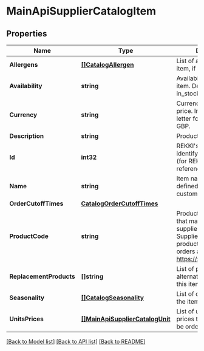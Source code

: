 # MainApiSupplierCatalogItem

## Properties

Name | Type | Description | Notes
------------ | ------------- | ------------- | -------------
**Allergens** | [**[]CatalogAllergen**](catalog.Allergen.md) | List of allergens for the item, if any. | [optional] 
**Availability** | **string** | Availability status of the item. Defaults to in_stock. | [optional] 
**Currency** | **string** | Currency code for the price. In ISO 4217 three-letter format. Defaults to GBP. | [optional] 
**Description** | **string** | Product description | [optional] 
**Id** | **int32** | REKKI&#39;s ID to uniquely identify the catalog item (for REKKI internal reference). | [optional] 
**Name** | **string** | Item name as would be defined on the customer&#39;s product list. | [optional] 
**OrderCutoffTimes** | [**CatalogOrderCutoffTimes**](catalog.OrderCutoffTimes.md) |  | [optional] 
**ProductCode** | **string** | Product code for the item that maps to the supplier&#39;s catalog. Suppliers can modify the product code for future orders at https://supplier.rekki.com | [optional] 
**ReplacementProducts** | **[]string** | List of product codes for alternative items when this item is not available. | [optional] 
**Seasonality** | [**[]CatalogSeasonality**](catalog.Seasonality.md) | List of date ranges when the item is in-season. | [optional] 
**UnitsPrices** | [**[]MainApiSupplierCatalogUnit**](main.APISupplierCatalogUnit.md) | List of units and their prices that the item can be ordered in. | [optional] 

[[Back to Model list]](../README.md#documentation-for-models) [[Back to API list]](../README.md#documentation-for-api-endpoints) [[Back to README]](../README.md)


